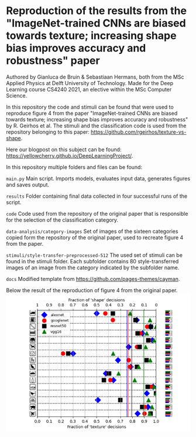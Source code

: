 # Reproduction of the results from the "ImageNet-trained CNNs are biased towards texture; increasing shape bias improves accuracy and robustness" paper
Authored by Gianluca de Bruin & Sebastiaan Hermans, both from the MSc Applied Physics at Delft University of Technology.
Made for the Deep Learning course CS4240 2021, an elective within the MSc Computer Science.

In this repository the code and stimuli can be found that were used to reproduce figure 4 from the paper "ImageNet-trained CNNs are biased towards texture; increasing shape bias improves accuracy and robustness" by R. Geirhos et al. The stimuli and the classification code is used from the repository belonging to this paper: https://github.com/rgeirhos/texture-vs-shape. 

Here our blogpost on this subject can be found: https://yellowcherry.github.io/DeepLearningProject/. 

In this repository multiple folders and files can be found:

`main.py`
Main script. Imports models, evaluates input data, generates figures and saves output. 

`results`
Folder containing final data collected in four successful runs of the script. 

`code`
Code used from the repository of the original paper that is responsible for the selection of the classification category.

`data-analysis/category-images`
Set of images of the sixteen categories copied form the repository of the original paper, used to recreate figure 4 from the paper. 

`stimuli/style-transfer-preprocessed-512`
The used set of stimuli can be found in the stimuli folder. Each subfolder contains 80 style-transferred images of an image from the category indicated by the subfolder name.

`docs`
Modified template from https://github.com/pages-themes/cayman.

Below the result of the reproduction of figure 4 from the original paper.
![figure](./results/figures/Figure_4_Original_unfiltered.png) 
